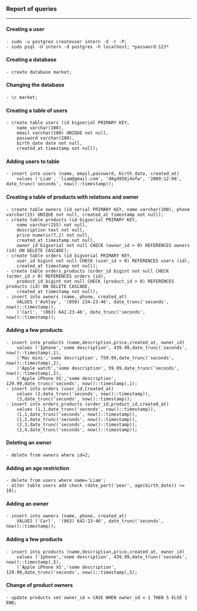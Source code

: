### Report of queries
---
#### Creating a user
```postgresql
- sudo -u postgres createuser intern -d -r -P;
- sudo psql -U intern -d postgres -h localhost; *password:123*
```
#### Creating a database
```postgresql
- create database market;
```
#### Сhanging the database
```postgresql
- \с market;
```
#### Creating a table of users
```postgresql
- create table users (id bigserial PRIMARY KEY,
	name varchar(100),
	email varchar(100) UNIQUE not null,
	password varchar(200),
	birth_date date not null,
	created_at timestamp not null);
```
#### Adding users to table
```postgresql
- insert into users (name, email,password, birth_date, created_at)
	values ('Liam', 'liam@gmail.com', '48g4958j4ofw', '2000-12-04', date_trunc('seconds', now()::timestamp));
```
#### Creating a table of products with relations and owner
```postgresql
- create table owners (id serial PRIMARY KEY, name varchar(100), phone varchar(15) UNIQUE not null, created_at timestamp not null);
- create table products (id bigserial PRIMARY KEY,
	name varchar(255) not null,
	description text not null,
	price numeric(7,2) not null,
	created_at timestamp not null,
	owner_id bigserial not null CHECK (owner_id > 0) REFERENCES owners (id) ON DELETE CASCADE);
- create table orders (id bigserial PRIMARY KEY,
	user_id bigint not null CHECK (user_id > 0) REFERENCES users (id),
	created_at timestamp not null);
- create table orders_products (order_id bigint not null CHECK (order_id > 0) REFERENCES orders (id),
	product_id bigint not null CHECK (product_id > 0) REFERENCES products (id) ON DELETE CASCADE,
	created_at timestamp not null);
- insert into owners (name, phone, created_at)
	VALUES ('Ashlay', '(050) 234-23-46', date_trunc('seconds', now()::timestamp)),
	('Carl', '(063) 642-23-46', date_trunc('seconds', now()::timestamp));
```
#### Adding a few products
```postgresql
- insert into products (name,description,price,created_at, owner_id)
	values ('Iphone','some description', 439.99,date_trunc('seconds', now()::timestamp),1),
	('Mac mini','some description', 759.99,date_trunc('seconds', now()::timestamp),2),
	('Apple watch','some description', 59.99,date_trunc('seconds', now()::timestamp),2),
	('Apple iPhone XS','some description', 129.99,date_trunc('seconds', now()::timestamp),1);
- insert into orders (user_id,Created_at)
	values (2,date_trunc('seconds', now()::timestamp)),
	(3,date_trunc('seconds', now()::timestamp));
- insert into orders_products (order_id,product_id,created_at)
	values (1,1,date_trunc('seconds', now()::timestamp)),
	(1,1,date_trunc('seconds', now()::timestamp)),
	(1,2,date_trunc('seconds', now()::timestamp)),
	(2,3,date_trunc('seconds', now()::timestamp)),
	(2,4,date_trunc('seconds', now()::timestamp));
```
#### Deleting an owner
```postgresql
- delete from owners where id=2;
```
#### Adding an age restriction
```postgresql
- delete from users where name='Liam';
- alter table users add check (date_part('year', age(birth_date)) >= 18);
```
#### Adding an owner
```postgresql
- insert into owners (name, phone, created_at)
	VALUES ('Carl', '(063) 642-23-46', date_trunc('seconds', now()::timestamp));
```
#### Adding a few products
```postgresql
- insert into products (name,description,price,created_at, owner_id)
	values ('Iphone','some description', 439.99,date_trunc('seconds', now()::timestamp),5),
	('Apple iPhone XS','some description', 129.99,date_trunc('seconds', now()::timestamp),5);
```
#### Change of product owners
```postgresql
- update products set owner_id = CASE WHEN owner_id = 1 THEN 5 ELSE 1 END;
```